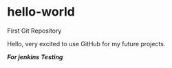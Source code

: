 # hello-world
First Git Repository

Hello, very excited to use GitHub for my future projects.

***For jenkins***
***Testing***
